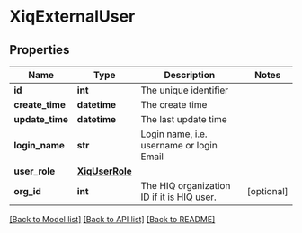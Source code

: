 # XiqExternalUser

## Properties
Name | Type | Description | Notes
------------ | ------------- | ------------- | -------------
**id** | **int** | The unique identifier | 
**create_time** | **datetime** | The create time | 
**update_time** | **datetime** | The last update time | 
**login_name** | **str** | Login name, i.e. username or login Email | 
**user_role** | [**XiqUserRole**](XiqUserRole.md) |  | 
**org_id** | **int** | The HIQ organization ID if it is HIQ user. | [optional] 

[[Back to Model list]](../README.md#documentation-for-models) [[Back to API list]](../README.md#documentation-for-api-endpoints) [[Back to README]](../README.md)


